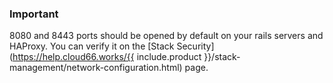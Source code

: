 <!-- usedin: [ _legacy_docker/Tutorials/1930-09-26-haproxy-for-websocket-v1.md, _maestro/Tutorials/1930-09-26-haproxy-for-websocket-v1.md, _rails/Tutorials/1930-09-26-haproxy-for-websocket-v1.md] -->


### Important

 8080 and 8443 ports should be opened by default on your rails servers and HAProxy. You can verify it on the [Stack Security](https://help.cloud66.works/{{ include.product }}/stack-management/network-configuration.html) page.




